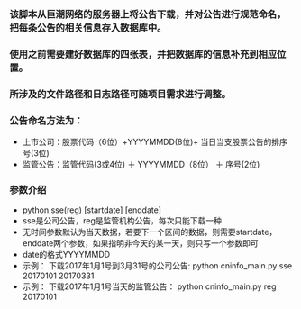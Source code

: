 ### 该脚本从巨潮网络的服务器上将公告下载，并对公告进行规范命名，把每条公告的相关信息存入数据库中。

### 使用之前需要建好数据库的四张表，并把数据库的信息补充到相应位置。

### 所涉及的文件路径和日志路径可随项目需求进行调整。

### 公告命名方法为：
* 上市公司：股票代码（6位）+YYYYMMDD(8位)+ 当日当支股票公告的排序号(3位)
* 监管公告：监管代码(3或4位) ＋ YYYYMMDD（8位） ＋ 序号(2位)

### 参数介绍
* python sse(reg) [startdate] [enddate]
* sse是公司公告，reg是监管机构公告，每次只能下载一种
* 无时间参数默认为当天数据，若要下一个区间的数据，则需要startdate，enddate两个参数，如果指明非今天的某一天，则只写一个参数即可
* date的格式YYYYMMDD
* 示例： 下载2017年1月1号到3月31号的公司公告: python cninfo_main.py sse 20170101 20170331
* 示例： 下载2017年1月1号当天的监管公告： python cninfo_main.py reg 20170101